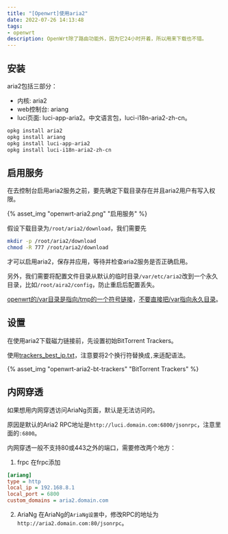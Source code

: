 ```yaml
---
title: "[Openwrt]使用aria2"
date: 2022-07-26 14:13:48
tags:
- openwrt
description: OpenWrt除了路由功能外，因为它24小时开着，所以用来下载也不错。
---
```

## 安装

aria2包括三部分：
- 内核: aria2
- web控制台: ariang
- luci页面: luci-app-aria2。中文语言包，luci-i18n-aria2-zh-cn。

```bash
opkg install aria2
opkg install ariang
opkg install luci-app-aria2
opkg install luci-i18n-aria2-zh-cn
```

## 启用服务

在去控制台启用aria2服务之前，要先确定下载目录存在并且aria2用户有写入权限。

{% asset_img "openwrt-aria2.png" "启用服务" %}

假设下载目录为`/root/aria2/download`，我们需要先

```bash
mkdir -p /root/aria2/download
chmod -R 777 /root/aria2/download
```

才可以启用aria2，保存并应用，等待并检查aria2服务是否正确启用。

另外，我们需要将配置文件目录从默认的临时目录`/var/etc/aria2`改到一个永久目录，比如`/root/aira2/config`，防止重启后配置丢失。

[openwrt的/var目录是指向/tmp的一个符号链接](https://forum.openwrt.org/t/persistent-var/119427/2)，[不要直接把/var指向永久目录](https://forum.openwrt.org/t/permanent-var-directory-will-i-be-safe/37071/4)。

## 设置

在使用aria2下载磁力链接前，先设置初始BitTorrent Trackers。

使用[trackers_best_ip.txt](https://raw.githubusercontent.com/ngosang/trackerslist/master/trackers_best_ip.txt)，注意要将2个换行符替换成`,`来适配语法。

{% asset_img "openwrt-aria2-bt-trackers" "BitTorrent Trackers" %}

## 内网穿透

如果想用内网穿透访问AriaNg页面，默认是无法访问的。

原因是默认的Aria2 RPC地址是`http://luci.domain.com:6800/jsonrpc`，注意里面的`:6800`。

内网穿透一般不支持80或443之外的端口，需要修改两个地方：

1. frpc
在frpc添加
```ini
[ariang]
type = http
local_ip = 192.168.8.1
local_port = 6800
custom_domains = aria2.domain.com
```

2. AriaNg
在AriaNg的`AriaNg设置`中，修改RPC的地址为`http://aria2.domain.com:80/jsonrpc`。
